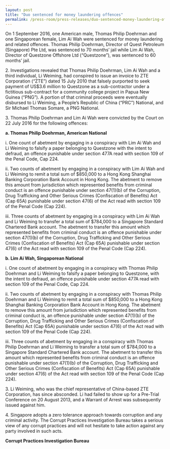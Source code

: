 ```yaml
---
layout: post
title: "Duo sentenced for money laundering offences"
permalink: /press-room/press-releases/duo-sentenced-money-laundering-offences/
---
```

On 1 September 2016, one American male, Thomas Philip Doehrman and one Singaporean female, Lim Ai Wah were sentenced for money laundering and related offences. Thomas Philip Doehrman, Director of Quest Petroleum (Singapore) Pte Ltd, was sentenced to 70 months’ jail while Lim Ai Wah, Director of Questzone Offshore Ltd (“Questzone”), was sentenced to 60 months’ jail.     

2\.          Investigations revealed that Thomas Philip Doehrman, Lim Ai Wah and a third individual, Li Weiming, had conspired to issue an invoice to ZTE Corporation (“ZTE”) dated 15 July 2010 that falsely purported to seek payment of US$3.6 million to Questzone as a sub-contractor under a fictitious sub-contract for a community college project in Papua New Guinea (“PNG”).  A portion of that criminal proceeds were eventually disbursed to Li Weiming, a People’s Republic of China (“PRC”) National, and Sir Michael Thomas Somare, a PNG National.

3\.          Thomas Philip Doehrman and Lim Ai Wah were convicted by the Court on 22 July 2016 for the following offences:

**a. Thomas Philip Doehrman, American National**

i. One count of abetment by engaging in a conspiracy with Lim Ai Wah and Li Weiming to falsify a paper belonging to Questzone with the intent to defraud, an offence punishable under section 477A read with section 109 of the Penal Code, Cap 224.

ii. Two counts of abetment by engaging in a conspiracy with Lim Ai Wah and Li Weiming to remit a total sum of $850,000 to a Hong Kong Shanghai Banking Corporation Bank Account in Hong Kong. The abetment to remove this amount from jurisdiction which represented benefits from criminal conduct is  an offence punishable under section 47(1)(b) of the Corruption, Drug Trafficking and Other Serious Crimes (Confiscation of Benefits) Act (Cap 65A) punishable under section 47(6) of the Act read with section 109 of the Penal Code (Cap 224).

iii. Three counts of abetment by engaging in a conspiracy with Lim Ai Wah and Li Weiming to transfer a total sum of $784,000 to a Singapore Standard Chartered Bank account. The abetment to transfer this amount which represented benefits from criminal conduct is an offence punishable under section 47(1)(b) of the Corruption, Drug Trafficking and Other Serious Crimes (Confiscation of Benefits) Act (Cap 65A) punishable under section 47(6) of the Act read with section 109 of the Penal Code (Cap 224).

**b. Lim Ai Wah, Singaporean National**

i. One count of abetment by engaging in a conspiracy with Thomas Philip Doehrman and Li Weiming to falsify a paper belonging to Questzone, with the intent to defraud, an offence punishable under section 477A read with section 109 of the Penal Code, Cap 224.

ii. Two counts of abetment by engaging in a conspiracy with Thomas Philip Doehrman and Li Weiming to remit a total sum of $850,000 to a Hong Kong Shanghai Banking Corporation Bank Account in Hong Kong. The abetment to remove this amount from jurisdiction which represented benefits from criminal conduct is, an offence punishable under section 47(1)(b) of the Corruption, Drug Trafficking and Other Serious Crimes (Confiscation of Benefits) Act (Cap 65A) punishable under section 47(6) of the Act read with section 109 of the Penal Code (Cap 224).

iii. Three counts of abetment by engaging in a conspiracy with Thomas Philip Doehrman and Li Weiming to transfer a total sum of $784,000 to a Singapore Standard Chartered Bank account. The abetment to transfer this amount which represented benefits from criminal conduct is an offence punishable under section 47(1)(b) of the Corruption, Drug Trafficking and Other Serious Crimes (Confiscation of Benefits) Act (Cap 65A) punishable under section 47(6) of the Act read with section 109 of the Penal Code (Cap 224).

3\.          Li Weiming, who was the chief representative of China-based ZTE Corporation, has since absconded. Li had failed to show up for a Pre-Trial Conference on 20 August 2013, and a Warrant of Arrest was subsequently issued against him.

4\.          Singapore adopts a zero tolerance approach towards corruption and any criminal activity. The Corrupt Practices Investigation Bureau takes a serious view of any corrupt practices and will not hesitate to take action against any party involved in such acts.

**Corrupt Practices Investigation Bureau**
